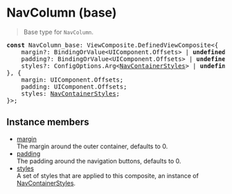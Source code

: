 # NavColumn (base)

> Base type for `NavColumn`.

<pre class="docgen_signature"><b>const</b> NavColumn_base: ViewComposite.DefinedViewComposite&lt;{<br>    margin?: BindingOrValue&lt;UIComponent.Offsets&gt; | <b>undefined</b>;<br>    padding?: BindingOrValue&lt;UIComponent.Offsets&gt; | <b>undefined</b>;<br>    styles?: ConfigOptions.Arg&lt;<a href="NavContainerStyles.md">NavContainerStyles</a>&gt; | <b>undefined</b>;<br>}, {<br>    margin: UIComponent.Offsets;<br>    padding: UIComponent.Offsets;<br>    styles: <a href="NavContainerStyles.md">NavContainerStyles</a>;<br>}&gt;;</pre>

## Instance members

- [<!--{ref:property}-->margin](NavColumn_base_margin.md) \
    The margin around the outer container, defaults to 0.
- [<!--{ref:property}-->padding](NavColumn_base_padding.md) \
    The padding around the navigation buttons, defaults to 0.
- [<!--{ref:property}-->styles](NavColumn_base_styles.md) \
    A set of styles that are applied to this composite, an instance of [NavContainerStyles](NavContainerStyles.md).